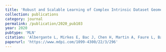 ```yaml
---
title: 'Robust and Scalable Learning of Complex Intrinsic Dataset Geometry via ElPiGraph'
collection: publications
category: journal
permalink: /publication/2020_pub103
year: 2020
pubtype: 'MLN'
citation: 'Albergante L, Mirkes E, Bac J, Chen H, Martin A, Faure L, Barillot E, Pinello L, Gorban A, Zinovyev A. <a href='https://www.mdpi.com/1099-4300/22/3/296'>Robust and Scalable Learning of Complex Intrinsic Dataset Geometry via ElPiGraph.</a> Entropy (Basel). 2020. 22(3):296'
paperurl: 'https://www.mdpi.com/1099-4300/22/3/296'
---
```


